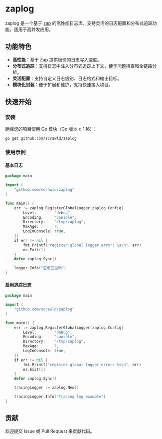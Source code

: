 # zaplog

zaplog 是一个基于 [zap](https://github.com/uber-go/zap) 的高性能日志库，支持灵活的日志配置和分布式追踪功能，适用于高并发应用。

## 功能特色

- **高性能**：基于 Zap 提供极快的日志写入速度。
- **分布式追踪**：支持日志中注入分布式追踪上下文，便于问题排查和全链路分析。
- **灵活配置**：支持自定义日志级别、日志格式和输出目标。
- **模块化封装**：便于扩展和维护，支持快速接入项目。

## 快速开始

### 安装

确保您的项目使用 Go 模块（Go 版本 ≥ 1.16）：

```bash
go get github.com/scrawld/zaplog
```

### 使用示例

#### 基本日志

```go
package main

import (
    "github.com/scrawld/zaplog"
)

func main() {
    err := zaplog.RegisterGlobalLogger(zaplog.Config{
		Level:        "debug",
		Encoding:     "console",
		Directory:    "/tmp/zaplog",
		MaxAge:       7,
		LogInConsole: true,
	})
    if err != nil {
		fmt.Printf("register global logger error: %s\n", err)
		os.Exit(1)
	}
    defer zaplog.Sync()

    logger.Info("应用已启动")
}
```

#### 启用追踪日志

```go
package main

import (
    "github.com/scrawld/zaplog"
)

func main() {
    err := zaplog.RegisterGlobalLogger(zaplog.Config{
		Level:        "debug",
		Encoding:     "console",
		Directory:    "/tmp/zaplog",
		MaxAge:       7,
		LogInConsole: true,
	})
    if err != nil {
		fmt.Printf("register global logger error: %s\n", err)
		os.Exit(1)
	}
    defer zaplog.Sync()

    tracingLogger := zaplog.New()

    tracingLogger.Info("Tracing log example")
}
```

## 贡献

欢迎提交 Issue 或 Pull Request 来贡献代码。
